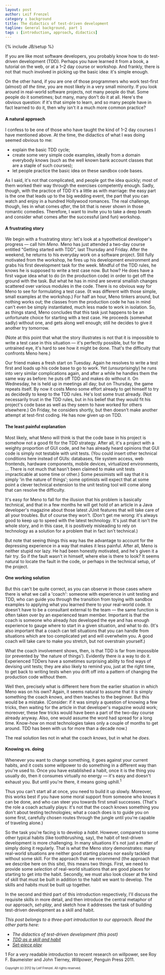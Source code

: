 ```yaml
---
layout: post
author: Leif Frenzel
category : background
title: The didactics of test-driven development
tagline: General background, part 1
tags : [introduction, approach, didactics]
---
```

{% include JB/setup %}

If you are like most software developers, you probably know how to do 
test-driven development (TDD). Perhaps you have learned it from a book, a
tutorial on the web, or at a 1&ndash;2 day course or workshop. And frankly,
there is not that much involved in picking up the basic idea: it's simple 
enough.

On the other hand, if you are one of those programmers who work test-first
(almost) _all the time_, you are most likely in a very small minority. If you
look around in real-world software projects, not many people do that. Some
people do it sometimes; but many, many don't do it at all. Here's the obvious
question: if it's that simple to learn, and so many people have in fact 
learned to do it, then why isn't it a much more common practice?


#### A natural approach

I confess to be one of those who have taught the kind of 1&ndash;2 day courses
I have mentioned above. At the time, the didactics of what I was doing seemed
obvious to me:

<ul>
  <li>explain the basic TDD cycle;</li>
  <li>create some very simple code examples, ideally from a domain everybody
  knows (such as the well known bank account classes that are a staple of
  such courses);</li>
  <li>let people practice the basic idea on these sandbox code bases.</li>
</ul>

As I said, it's not that complicated, and people got the idea quickly; most
of them worked their way through the exercises competently enough. Sadly,
though, with the practice of TDD it's a little as with marriage: the easy part
is the one that leads up to the big wedding event, the part that you can watch
and enjoy in a hundred Hollywood romances. The real challenge, though, lies
in what comes _after_, the bit that is never shown in those romantic comedies. 
Therefore, I want to invite you to take a deep breath and consider what comes
after the successful (and fun) workshop.


#### A frustrating story

We begin with a frustrating story: let's look at a hypothetical developer's
progress &mdash; call him _Meno_. Meno has just attended a two-day course
entitled "Getting started with TDD", last Thursday and Friday. After the
weekend, he returns to his everyday work on a software project. Still fully
motivated from the workshop, he fires up his development environment and grabs
his first development task for the week. Mindful of the TDD rules, he knows he
is supposed to write a test case now. But how? He does have a first vague idea
what to do (in the production code) in order to get off the ground with the
task. But what he has in mind are several smallish changes scattered over 
various modules in the code. There is no obvious way for Meno to see for
formulating a test case. (It was different with those simple, small examples
at the workshop.) For half an hour, Meno tinkers around, but nothing works 
out; the classes from the production code he has in mind can't even be simply
instantiated, much less made to work in isolation. So, as things stand, Meno
concludes that this task just happens to be an unfortunate choice for starting
with a test case. He proceeds (somewhat sadly) without one, and gets along well
enough; still he decides to give it another try tomorrow.

(Note at this point that what the story illustrates is not that it is 
impossible to write a test case in this situation &mdash; it's perfectly 
possible, but for the untrained eye, it's hard to see how it might be done.
That's the difficulty that confronts Meno here.)

Our friend makes a fresh start on Tuesday. Again he resolves to write a test
first and loads up his code base to go to work. Yet (unsurprisingly) he runs
into very similar complications again, and after a while he handles them the
same way as before: he puts off TDD and makes do without it. On Wednesday, he
is held up in meetings all day; but on Thursday, the game repeats itself. By
now it costs Meno some effort already to get himself to try as decidedly to
keep to the TDD rules. He's lost some trust already. (Not necessarily trust in
the TDD rules, but in his belief that they would fit his project's code base
as well as they seem to have worked for others elsewhere.)  On Friday, he
considers shortly, but then doesn't make another attempt at test-first coding.
He has now given up on TDD.


#### The least painful explanation

Most likely, what Meno will think is that the code base in his project is
somehow not a good fit for the TDD strategy. After all, it's a project with
a weighty proportion of GUI code, and he has already heard opinions that GUI
code is simply not testable with unit tests. (You could insert other technical
conditions here instead of GUIs: databases, file system access, web frontends,
hardware components, mobile devices, virtualized environments, ... There is
not much that hasn't been claimed to make unit tests impracticable at some
time or other.) Some pessimists will say that it is simply 'in the nature of
things'; some optimists will expect that at some point a clever technical
extension to the unit testing tool will come along that can resolve the
difficulty.

It's easy for Meno to fall for the illusion that his problem is basically
technical, and that in a few months he will get hold of an article in a 
Java developer's magazine about those latest JUnit features that will take
care of all your troubles. But of course they won't. (Don't get me wrong: it's
always good to keep up to speed with the latest technology. It's just that it
isn't the whole story, and in this case, it is positively misleading to rely
on technology as a solution for a problem that in fact isn't technical.)

But note that seeing things this way has the advantage to account for the
depressing experience in a way that makes it less painful. After all, Meno is
neither stupid nor lazy. He had been honestly motivated, and he's given it a
fair try. So if the fault wasn't in himself, where else is there to look? It
seems natural to locate the fault in the code, or perhaps in the technical
setup, of the project.


#### One working solution

But this can't be quite correct, as you can observe in those cases where there
is what we call a 'coach': someone with experience in unit testing and TDD, who
can guide you through the transition from toying with sandbox examples to 
applying what you learned there to your real-world code. It doesn't have to
be a consultant external to the team &mdash; the same function is often taken
over by an experienced team member. Important is that the coach is someone who
already _has_ developed the eye and has enough experience to gauge where to 
start in a given situation, and what to do. (It's also important that a coach
can tell situations that you can handle from situations which are too 
complicated yet and will overwhelm you. A good coach will take care to make
you stretch, but not overstrain yourself.)

What the coach involvement shows, then, is that TDD is far from impossible (or
prevented by 'the nature of things'). Evidently there _is_ a way to do it. 
Experienced TDDers have a sometimes surprising ability to find ways of devising
unit tests; they are also likely to remind you, just at the right time, to get
back to writing tests when you drift off into a pattern of changing the
production code without them. 

Well then, precisely what is different here from the earlier situation in which
Meno was on his own? Again, it seems natural to assume that it is simply 
something the coach _knows_, and then teaches to the beginner. But this would 
be a mistake. (Consider: if it was simply a question of knowing a few tricks, 
then waiting for the article in that developer's magazine would work; moreover,
these few tricks would have been a part of the two-day course already anyway. 
Also, one would assume the word had spread for a long time. Know-how on most 
technologies takes only a couple of months to get around. TDD has been with us
for more than a decade now.) 

The real solution lies not in what the coach _knows_, but in what he _does_.


#### Knowing vs. doing

Whenever you want to change something, it goes against your current habits,
and it costs some willpower to do something in a different way than you're
used to. Once you have established a habit, once it is the thing you usually 
do, then it consumes virtually no energy &mdash; it's easy and doesn't exhaust
you. But until you're there, it means going uphill.<sup>1</sup>

Thus you can't start all at once, you need to build it up slowly. Moreover,
this works best if you have some moral support from someone who knows it can
be done, and who can steer you towards first small successes. (That's the role
a coach actually plays: it's not that the coach knows something you don't 
about testing technologies; what a coach does is to guide you on some first,
carefully chosen routes through the jungle until you're capable of traveling
alone.)

So the task you're facing is to develop a _habit_. However, compared to some
other typical habits (like toothbrushing, say), the habit of test-driven 
development is more challenging. In many situations it's not just a matter of
simply doing it regularly. That is what the Meno story demonstrates: many
real-world situations are neither good starting places nor easily tackled 
without some skill. For the approach that we recommend (the approach that we 
describe here on this site), this means two things. First, we need to provide
some _selection_ of real-world situations that are good places for starting to
get into the habit. Secondly, we must also look closer at the kind of skill 
that must be built in addition to the habit we want to develop. The skills and 
habits must be built up together.

In the second and third part of this introduction respectively, I'll discuss
the requisite skills in more detail, and then introduce the central metaphor
of our approach, _set-play_, and sketch how it addresses the task of building
test-driven development as a skill and habit.


_This post belongs to a three-part introduction to our approach. Read the
other parts here:_

*   _The didactics of test-driven development (this post)_ 
*   [_TDD as a skill and habit_](http://andrena.github.com/reality-tdd/background/2012/07/11/skills-and-habits/)
*   [_Set-piece play_](http://andrena.github.com/reality-tdd/background/2012/07/10/set-play/)

1 For a very readable introduction to recent research on willpower, 
see Roy F. Baumeister and John Tierney, _Willpower_, Penguin Press 2011.

<sub><sup>Copyright (c) 2012 by Leif Frenzel. All rights reserved.</sup></sub>